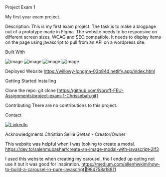 Project Exam 1 </br>

My first year exam project.

Description:
This is my first exam project. The task is to make a blogpage out of a prototype made in Figma.
The website needs to be responsive on different screen sizes, WCAG and SEO compatible. It needs to display items on the page using javascript to pull from an API on a wordpress site.

Built With

![image](https://github.com/Chrissebah/SemesterProject-1/assets/19626783/52b602f7-a7fe-4bbb-8167-aa1516d2037d)
![image](https://github.com/Chrissebah/SemesterProject-1/assets/19626783/14208c76-3b50-4fba-82e4-a20e2824f50b)
![image](https://github.com/Chrissebah/SemesterProject-1/assets/19626783/2f9db9f0-3997-453b-ab65-d6bdcadca8d6)
![image](https://github.com/Chrissebah/SemesterProject-1/assets/19626783/98aea41e-7934-4cb2-8071-6a7ab7f3aed9)

Deployed Website
https://willowy-longma-03b84d.netlify.app/index.html

Getting Started
Installing

Clone the repo:
git clone [https://github.com/Noroff-FEU-Assignments/project-exam-1-Chrissebah.git]

Contributing
There are no contributions to this project.

Contact

[![LinkedIn](https://img.shields.io/badge/LinkedIn-%230077B5.svg?logo=linkedin&logoColor=white)](https://www.linkedin.com/in/christian-g-33443213b/)

Acknowledgments
Christian Sellie Grøtan - Creator/Owner

This website was helpful when I was looking to create a modal.
https://dev.to/salehmubashar/create-an-image-modal-with-javascript-2lf3

I used this website when creating my carousel, tho I ended up opting not use it but it was 
good for inspiration.
https://medium.com/allenhwkim/how-to-build-a-carousel-in-pure-javascript98d758a18811
